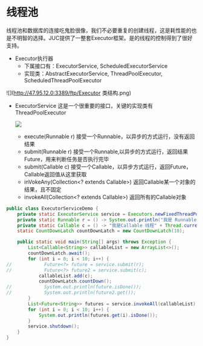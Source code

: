 # 线程池

线程池和数据库的连接吃鬼脸很像，我们不必要重复的创建线程，这是耗性能的也是不明智的选择。JUC提供了一整套Executor框架。是的线程的控制得到了很好支持。

* Executor执行器	
	 * 下属接口有：ExecutorService, ScheduledExecutorService
	 * 实现类：AbstractExecutorService, ThreadPoolExecutor, ScheduledThreadPoolExecutor
  
![](http://47.95.12.0:3389/ftp/Executor 类结构.png)


* ExecutorService
   这是一个很重要的接口，关键的实现类有ThreadPoolExecutor
   
   ![](http://47.95.12.0:3389/ftp/ExecutorService类机构.png)
   
   * execute(Runnable r) 接受一个Runnable，以异步的方式运行，没有返回结果
   * submit(Runnable r) 接受一个Runnable,以异步的方式运行，返回结果Future，用来判断任务是否执行完毕
   * submit(Callable c) 接受一个Callable，以异步方式运行，返回Future，Callable返回值从这里获取
   * inVokeAny(Collection<? extends Callable<T>>) 返回Callable某一个对象的结果，且不固定
   * invokeAll(Collection<? extends Callable<T>>) 返回所有的Callable对象

```java 
public class ExecutorServiceDemo {
    private static ExecutorService service = Executors.newFixedThreadPool(10);
    private static Runnable r = () -> System.out.println("我是 Runnable 线程" + Thread.currentThread().getName());
    private static Callable c = () -> "我是Callable 线程" + Thread.currentThread().getName();
    static CountDownLatch countDownLatch = new CountDownLatch(10);

    public static void main(String[] args) throws Exception {
        List<Callable<String>> callableList = new ArrayList<>();
        countDownLatch.await();
        for (int i = 0; i < 10; i++) {
//            Future<?> future = service.submit(r);
//            Future<?> future2 = service.submit(c);
            callableList.add(c);
            countDownLatch.countDown();
//            System.out.println(future.isDone());
//            System.out.println(future2.get());
        }
        List<Future<String>> futures = service.invokeAll(callableList);
        for (int i = 0; i < 10; i++) {
            System.out.println(futures.get(i).isDone());
        }
        service.shutdown();
    }
}
```